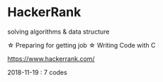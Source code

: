 # HackerRank
solving algorithms &amp; data structure

☆ Preparing for getting job
☆ Writing Code with C

https://www.hackerrank.com/

2018-11-19 : 7 codes
